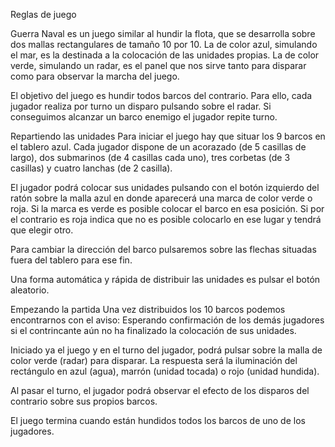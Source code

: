 Reglas de juego

Guerra Naval es un juego similar al hundir la flota, que se desarrolla sobre dos mallas rectangulares de tamaño 10 por 10. La de color azul, simulando el mar, es la destinada a la colocación de las unidades propias. La de color verde, simulando un radar, es el panel que nos sirve tanto para disparar como para observar la marcha del juego.

El objetivo del juego es hundir todos barcos del contrario. Para ello, cada jugador realiza por turno un disparo pulsando sobre el radar. Si conseguimos alcanzar un barco enemigo el jugador repite turno.

Repartiendo las unidades
Para iniciar el juego hay que situar los 9 barcos en el tablero azul. Cada jugador dispone de un acorazado (de 5 casillas de largo), dos submarinos (de 4 casillas cada uno), tres corbetas (de 3 casillas) y cuatro lanchas (de 2 casilla).

El jugador podrá colocar sus unidades pulsando con el botón izquierdo del ratón sobre la malla azul en donde aparecerá una marca de color verde o roja. Si la marca es verde es posible colocar el barco en esa posición. Si por el contrario es roja indica que no es posible colocarlo en ese lugar y tendrá que elegir otro.

Para cambiar la dirección del barco pulsaremos sobre las flechas situadas fuera del tablero para ese fin.

Una forma automática y rápida de distribuir las unidades es pulsar el botón aleatorio.

Empezando la partida
Una vez distribuidos los 10 barcos podemos encontrarnos con el aviso: Esperando confirmación de los demás jugadores si el contrincante aún no ha finalizado la colocación de sus unidades.

Iniciado ya el juego y en el turno del jugador, podrá pulsar sobre la malla de color verde (radar) para disparar. La respuesta será la iluminación del rectángulo en azul (agua), marrón (unidad tocada) o rojo (unidad hundida).

Al pasar el turno, el jugador podrá observar el efecto de los disparos del contrario sobre sus propios barcos.

El juego termina cuando están hundidos todos los barcos de uno de los jugadores.

